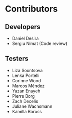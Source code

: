 # Contributors
## Developers
- Daniel Desira
- Sergiu Nimat (Code review)

## Testers
- Liza Sountsova
- Lenka Portelli
- Corinne Wood
- Marcos Méndez
- Yazan Enayeh
- Pierre Borg
- Zach Decelis
- Juliane Wachsmann
- Kamilla Boross